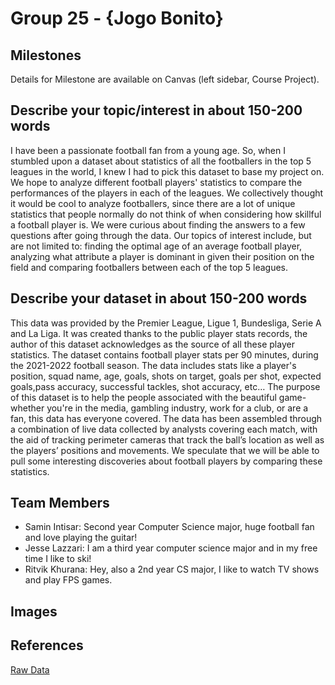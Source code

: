# Group 25 - {Jogo Bonito}

## Milestones

Details for Milestone are available on Canvas (left sidebar, Course Project).

## Describe your topic/interest in about 150-200 words

I have been a passionate football fan from a young age. So, when I stumbled upon a dataset about statistics of all the footballers in the top 5 leagues in the world, I knew I had to pick this dataset to base my project on. We hope to analyze different football players' statistics to compare the performances of the players in each of the leagues. We collectively thought it would be cool to analyze footballers, since there are a lot of unique statistics that people normally do not think of when considering how skillful a football player is. We were curious about finding the answers to a few questions after going through the data. Our topics of interest include, but are not limited to: finding the optimal age of an average football player, analyzing what attribute a player is dominant in given their position on the field and comparing footballers between each of the top 5 leagues.

## Describe your dataset in about 150-200 words

This data was provided by the Premier League, Ligue 1, Bundesliga, Serie A and La Liga. It was created thanks to the public player stats records, the author of this dataset acknowledges as the source of all these player statistics. The dataset contains football player stats per 90 minutes, during the 2021-2022 football season. The data includes stats like a player's position, squad name, age, goals, shots on target, goals per shot, expected goals,pass accuracy, successful tackles, shot accuracy, etc… The purpose of this dataset is to help the people associated with the beautiful game- whether you're in the media, gambling industry, work for a club, or are a fan, this data has everyone covered. The data has been assembled through a combination of live data collected by analysts covering each match, with the aid of tracking perimeter cameras that track the ball’s location as well as the players’ positions and movements. We speculate that we will be able to pull some interesting discoveries about football players by comparing these statistics.

## Team Members


- Samin Intisar: Second year Computer Science major, huge football fan and love playing the guitar!
- Jesse Lazzari: I am a third year computer science major and in my free time I like to ski!
- Ritvik Khurana: Hey, also a 2nd year CS major, I like to watch TV shows and play FPS games.

## Images

<!-- **Please remember to update this section and remove the test image!** -->

<!-- {You can use this area for any images you want to include} -->

<!-- <img src ="images/test.png" width="100px"> -->

## References

<!-- **Please remember to update this section** -->

[Raw Data](https://fbref.com/en/comps/Big5/stats/players/Big-5-European-Leagues-Stats)

<!-- {Add your credits, acknowledgements, references, or citations **including a link to the data source** here} -->
